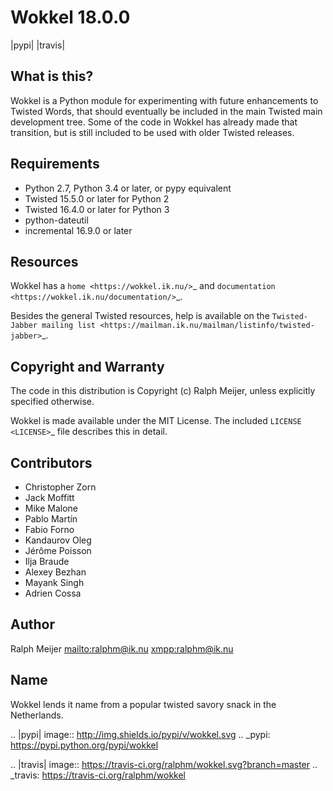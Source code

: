 Wokkel 18.0.0
=============

|pypi|
|travis|


What is this?
-------------

Wokkel is a Python module for experimenting with future enhancements to Twisted
Words, that should eventually be included in the main Twisted main development
tree. Some of the code in Wokkel has already made that transition, but is still
included to be used with older Twisted releases.


Requirements
------------

- Python 2.7, Python 3.4 or later, or pypy equivalent
- Twisted 15.5.0 or later for Python 2
- Twisted 16.4.0 or later for Python 3
- python-dateutil
- incremental 16.9.0 or later


Resources
---------

Wokkel has a `home <https://wokkel.ik.nu/>`_ and `documentation <https://wokkel.ik.nu/documentation/>`_.

Besides the general Twisted resources, help is available on the
`Twisted-Jabber mailing list <https://mailman.ik.nu/mailman/listinfo/twisted-jabber>`_.


Copyright and Warranty
----------------------

The code in this distribution is Copyright (c) Ralph Meijer, unless
explicitly specified otherwise.

Wokkel is made available under the MIT License. The included
`LICENSE <LICENSE>`_ file describes this in detail.


Contributors
------------

- Christopher Zorn
- Jack Moffitt
- Mike Malone
- Pablo Martín
- Fabio Forno
- Kandaurov Oleg
- Jérôme Poisson
- Ilja Braude
- Alexey Bezhan
- Mayank Singh
- Adrien Cossa


Author
------

Ralph Meijer
<mailto:ralphm@ik.nu>
<xmpp:ralphm@ik.nu>


Name
----

Wokkel lends it name from a popular twisted savory snack in the Netherlands.


.. |pypi| image:: http://img.shields.io/pypi/v/wokkel.svg
.. _pypi: https://pypi.python.org/pypi/wokkel

.. |travis| image:: https://travis-ci.org/ralphm/wokkel.svg?branch=master
.. _travis: https://travis-ci.org/ralphm/wokkel
